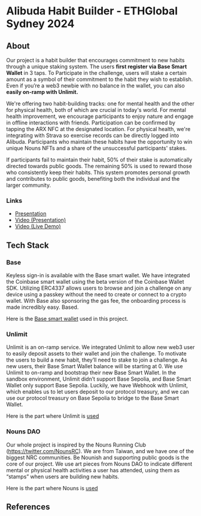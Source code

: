 # Alibuda Habit Builder - ETHGlobal Sydney 2024

## About

Our project is a habit builder that encourages commitment to new habits through a unique staking system. The users **first register via Base Smart Wallet** in 3 taps. To Participate in the challenge, users will stake a certain amount as a symbol of their commitment to the habit they wish to establish. Even if you’re a web3 newbie with no balance in the wallet, you can also **easily on-ramp with Unlimit.** 

We're offering two habit-building tracks: one for mental health and the other for physical health, both of which are crucial in today's world. For mental health improvement, we encourage participants to enjoy nature and engage in offline interactions with friends. Participation can be confirmed by tapping the ARX NFC at the designated location. For physical health, we're integrating with Strava so exercise records can be directly logged into Alibuda. Participants who maintain these habits have the opportunity to win unique Nouns NFTs and a share of the unsuccessful participants' stakes.

If participants fail to maintain their habit, 50% of their stake is automatically directed towards public goods. The remaining 50% is used to reward those who consistently keep their habits. This system promotes personal growth and contributes to public goods, benefiting both the individual and the larger community.

### Links

- [Presentation](https://pitch.com/v/alibuda-habit-builder-n7tzbm)
- [Video (Presentation)](https://www.youtube.com/watch?v=MqjX1VSq-GY)
- [Video (Live Demo)](https://shorturl.at/jsG02)

## Tech Stack

### Base

Keyless sign-in is available with the Base smart wallet. We have integrated the Coinbase smart wallet using the beta version of the Coinbase Wallet SDK. Utilizing ERC4337 allows users to browse and join a challenge on any device using a passkey without the need to create or connect to a crypto wallet. With Base also sponsoring the gas fee, the onboarding process is made incredibly easy. Based.

Here is the [Base smart wallet]() used in this project.

### Unlimit

Unlimit is an on-ramp service. We integrated Unlimit to allow new web3 user to easily deposit assets to their wallet and join the challenge. To motivate the users to build a new habit, they’ll need to stake to join a challenge. As new users, their Base Smart Wallet balance will be starting at 0. We use Unlimit to on-ramp and bootstrap their new Base Smart Wallet. In the sandbox environment, Unlimit didn’t support Base Sepolia, and Base Smart Wallet only support Base Sepolia. Luckily, we have Webhook with Unlimit, which enables us to let users deposit to our protocol treasury, and we can use our protocol treasury on Base Sepolia to bridge to the Base Smart Wallet.

Here is the part where Unlimit is [used](https://github.com/alibuda-lab/nouns-habit-builder/blob/bd3fe9695c947f25eaa90ef73b9f77667151b3bf/web/app/habit/components/step2stake.tsx#L63)

### Nouns DAO

Our whole project is inspired by the Nouns Running Club (https://twitter.com/NounsRC). We are from Taiwan, and we have one of the biggest NRC communities. Be Nounish and supporting public goods is the core of our project. We use art pieces from Nouns DAO to indicate different mental or physical health activities a user has attended, using them as “stamps” when users are building new habits. 

Here is the part where Nouns is [used](https://github.com/alibuda-lab/nouns-habit-builder/blob/bd3fe9695c947f25eaa90ef73b9f77667151b3bf/web/app/habit/components/step3checkin.tsx#L248)

## References
